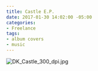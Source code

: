 ```yaml
---
title: Castle E.P.
date: 2017-01-30 14:02:00 -05:00
categories:
- Freelance
tags:
- album covers
- music
---
```


![DK_Castle_300_dpi.jpg](/uploads/DK_Castle_300_dpi.jpg)
